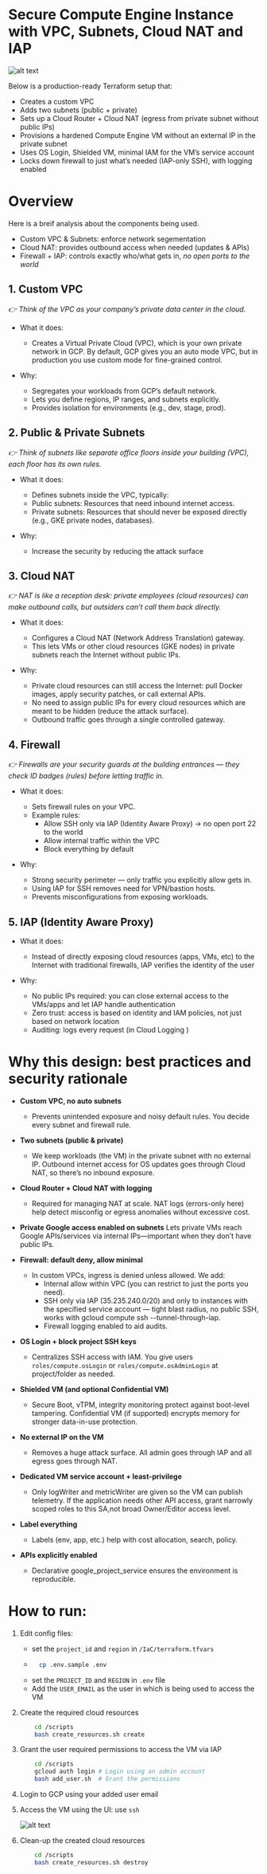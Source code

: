 # Secure Compute Engine Instance with VPC, Subnets, Cloud NAT and IAP

![alt text](/MLOps/Cloud/GCP/private_compute_instance/assets/private_VM_with_VPC.png)

Below is a production-ready Terraform setup that:

- Creates a custom VPC
- Adds two subnets (public + private)
- Sets up a Cloud Router + Cloud NAT (egress from private subnet without public IPs)
- Provisions a hardened Compute Engine VM without an external IP in the private subnet
- Uses OS Login, Shielded VM, minimal IAM for the VM’s service account
- Locks down firewall to just what’s needed (IAP-only SSH), with logging enabled


# Overview

Here is a breif analysis about the components being used.

- Custom VPC & Subnets: enforce network segementation
- Cloud NAT: provides outbound access when needed (updates & APIs)
- Firewall + IAP: controls exactly who/what gets in, *no open ports to the world*

## 1. Custom VPC

*👉 Think of the VPC as your company’s private data center in the cloud.*

- What it does:
    - Creates a Virtual Private Cloud (VPC), which is your own private network in GCP.
        By default, GCP gives you an auto mode VPC, but in production you use custom mode for fine-grained control.

- Why:
    - Segregates your workloads from GCP’s default network.
    - Lets you define regions, IP ranges, and subnets explicitly.
    - Provides isolation for environments (e.g., dev, stage, prod).

## 2. Public & Private Subnets

*👉 Think of subnets like separate office floors inside your building (VPC), each floor has its own rules.*

- What it does:
    - Defines subnets inside the VPC, typically:
    - Public subnets: Resources that need inbound internet access.
    - Private subnets: Resources that should never be exposed directly (e.g., GKE private nodes, databases).

- Why:
    - Increase the security by reducing the attack surface

## 3. Cloud NAT

*👉 NAT is like a reception desk: private employees (cloud resources) can make outbound calls, but outsiders can’t call them back directly.*

- What it does:
    - Configures a Cloud NAT (Network Address Translation) gateway.
    - This lets VMs or other cloud resources (GKE nodes) in private subnets reach the Internet without public IPs.

- Why:
    - Private cloud resources can still access the Internet: pull Docker images, apply security patches, or call external APIs.
    - No need to assign public IPs for every cloud resources which are meant to be hidden (reduce the attack surface).
    - Outbound traffic goes through a single controlled gateway.


## 4. Firewall

*👉 Firewalls are your security guards at the building entrances — they check ID badges (rules) before letting traffic in.*

- What it does:
    - Sets firewall rules on your VPC.
    - Example rules:
        - Allow SSH only via IAP (Identity Aware Proxy) -> no open port 22 to the world
        - Allow internal traffic within the VPC
        - Block everything by default

- Why:
    - Strong security perimeter — only traffic you explicitly allow gets in.
    - Using IAP for SSH removes need for VPN/bastion hosts.
    - Prevents misconfigurations from exposing workloads.

## 5. IAP (Identity Aware Proxy)

- What it does:
    - Instead of directly exposing cloud resources (apps, VMs, etc) to the Internet with traditional firewalls, IAP verifies the identity of the user

- Why:
    - No public IPs required: you can close external access to the VMs/apps and let IAP handle authentication
    - Zero trust: access is based on identity and IAM policies, not just based on network location
    - Auditing: logs every request (in Cloud Logging )

# Why this design: best practices and security rationale

- **Custom VPC, no auto subnets**
    - Prevents unintended exposure and noisy default rules. You decide every subnet and firewall rule.

- **Two subnets (public & private)**
    - We keep workloads (the VM) in the private subnet with no external IP. Outbound internet access for OS updates goes through Cloud NAT, so there’s no inbound exposure.

- **Cloud Router + Cloud NAT with logging**
    - Required for managing NAT at scale. NAT logs (errors-only here) help detect misconfig or egress anomalies without excessive cost.

- **Private Google access enabled on subnets**
Lets private VMs reach Google APIs/services via internal IPs—important when they don’t have public IPs.

- **Firewall: default deny, allow minimal**
    - In custom VPCs, ingress is denied unless allowed. We add:
        - Internal allow within VPC (you can restrict to just the ports you need).
        - SSH only via IAP (35.235.240.0/20) and only to instances with the specified service account — tight blast radius, no public SSH, works with gcloud compute ssh --tunnel-through-iap.
        - Firewall logging enabled to aid audits.

- **OS Login + block project SSH keys**
    - Centralizes SSH access with IAM. You give users `roles/compute.osLogin` or `roles/compute.osAdminLogin` at project/folder as needed. 

- **Shielded VM (and optional Confidential VM)**
    - Secure Boot, vTPM, integrity monitoring protect against boot-level tampering. Confidential VM (if supported) encrypts memory for stronger data-in-use protection.

- **No external IP on the VM**
    - Removes a huge attack surface. All admin goes through IAP and all egress goes through NAT.

- **Dedicated VM service account + least-privilege**
    - Only logWriter and metricWriter are given so the VM can publish telemetry. If the application needs other API access, grant narrowly scoped roles to this SA,not broad Owner/Editor access level.

- **Label everything**
    - Labels (env, app, etc.) help with cost allocation, search, policy.

- **APIs explicitly enabled**
    - Declarative google_project_service ensures the environment is reproducible.


# How to run:

1. Edit config files:
    - set the `project_id` and `region` in `/IaC/terraform.tfvars`
    - ```bash
        cp .env.sample .env
      ```
    - set the `PROJECT_ID` and `REGION` in `.env` file
    - Add the `USER_EMAIL` as the user in which is being used to access the VM

2. Create the required cloud resources

    ```bash
        cd /scripts
        bash create_resources.sh create
    ```

3. Grant the user required permissions to access the VM via IAP

    ```bash
        cd /scripts
        gcloud auth login # Login using an admin account
        bash add_user.sh  # Grant the permissions
    ```

4. Login to GCP using your added user email

5. Access the VM using the UI: use `ssh`

    ![alt text](/MLOps/Cloud/GCP/private_compute_instance/assets/private_vm_instance.png)

6. Clean-up the created cloud resources

    ```bash
        cd /scripts
        bash create_resources.sh destroy
    ```